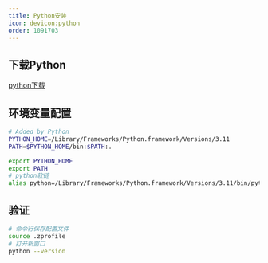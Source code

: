 ```yaml
---
title: Python安装
icon: devicon:python
order: 1091703
---
```



## 下载Python

[python下载](https://www.python.org/downloads/)


## 环境变量配置
```bash
# Added by Python
PYTHON_HOME=/Library/Frameworks/Python.framework/Versions/3.11
PATH=$PYTHON_HOME/bin:$PATH:.

export PYTHON_HOME
export PATH
# python软链
alias python=/Library/Frameworks/Python.framework/Versions/3.11/bin/python3.11
```

## 验证

```bash
# 命令行保存配置文件
source .zprofile
# 打开新窗口
python --version
```